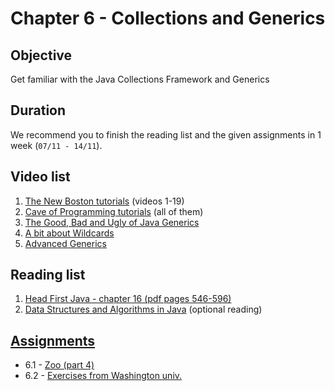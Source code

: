 # Chapter 6 - Collections and Generics

## Objective
Get familiar with the Java Collections Framework and Generics 

## Duration
We recommend you to finish the reading list and the given assignments in 1 week (`07/11 - 14/11`).

## Video list
1. [The New Boston tutorials](https://www.youtube.com/watch?v=vW53w7me4AE&list=PL27BCE863B6A864E3) (videos 1-19)
2. [Cave of Programming tutorials](https://www.youtube.com/watch?v=mkCTxtLe7XU&list=PLB841C370FAFB8EC7) (all of them)
3. [The Good, Bad and Ugly of Java Generics](https://www.youtube.com/watch?v=34oiEq9nD0M)
4. [A bit about Wildcards](https://www.youtube.com/watch?v=QqLBp7MdkEU)
5. [Advanced Generics](https://www.youtube.com/watch?v=iwLBmGhd35M)


## Reading list
1. [Head First Java - chapter 16  (pdf pages 546-596)](http://it-ebooks.info/book/3214/)
4. [Data Structures and Algorithms in Java](http://www.it-ebooks.info/book/4478/) (optional reading)

## [Assignments](https://github.com/OOP-30221/OOP-2016/tree/master/Java/Content/Chapter%206%20-%20Collections%20and%20Generics/Assignments)
- 6.1 - [Zoo (part 4)](https://github.com/OOP-30221/OOP-2016/blob/master/Java/Content/Chapter%206%20-%20Collections%20and%20Generics/Assignments/Zoo%20(part%204).pdf)
- 6.2 - [Exercises from Washington univ.](https://github.com/OOP-30221/OOP-2016/blob/master/Java/Content/Chapter%206%20-%20Collections%20and%20Generics/Assignments/Washington%20univ.%20exercises.pdf)
